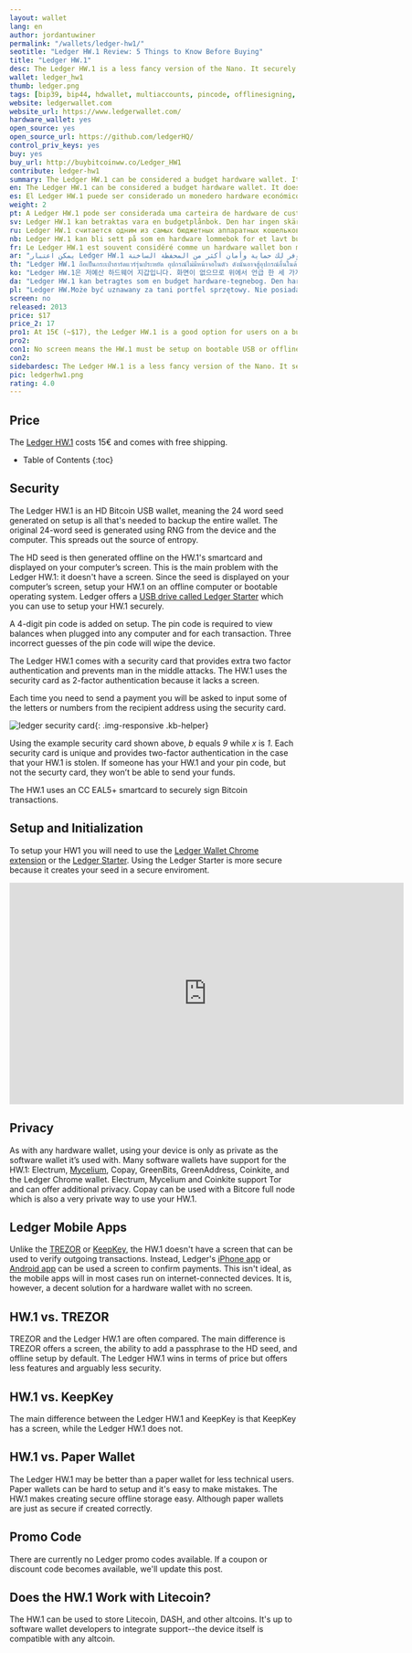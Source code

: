 ```yaml
---
layout: wallet
lang: en
author: jordantuwiner
permalink: "/wallets/ledger-hw1/"
seotitle: "Ledger HW.1 Review: 5 Things to Know Before Buying"
title: "Ledger HW.1"
desc: The Ledger HW.1 is a less fancy version of the Nano. It securely stores Bitcoin private keys offline and signs transactions in its secure environment. 
wallet: ledger_hw1
thumb: ledger.png
tags: [bip39, bip44, hdwallet, multiaccounts, pincode, offlinesigning, coldstorage, hardware]
website: ledgerwallet.com
website_url: https://www.ledgerwallet.com/
hardware_wallet: yes
open_source: yes
open_source_url: https://github.com/ledgerHQ/
control_priv_keys: yes
buy: yes
buy_url: http://buybitcoinww.co/Ledger_HW1
contribute: ledger-hw1
summary: The Ledger HW.1 can be considered a budget hardware wallet. It doesn't have a screen, so it isn't quite as secure as the three options mentioned above. It will, however, give you more security than a hot wallet. 
en: The Ledger HW.1 can be considered a budget hardware wallet. It doesn't have a screen, so it isn't quite as secure as the three options mentioned above. It will, however, give you more security than a hot wallet. 
es: El Ledger HW.1 puede ser considerado un monedero hardware económico. No tiene pantalla, así que no es tan seguro como las tres opciones mencionadas anteriormente. Sin embargo, te dará más seguridad que un monedero dinámico.
weight: 2
pt: A Ledger HW.1 pode ser considerada uma carteira de hardware de custo-benefício. Ela não possui uma tela, por isso não é tão segura quanto as três opções citadas acima. No entanto, fornece mais segurança do que uma carteira quente.
sv: Ledger HW.1 kan betraktas vara en budgetplånbok. Den har ingen skärm så den är inte lika säker som de tre andra alternativen ovan. Den kommer dock att ge dig högre säkerhet än en mjukvaruplånbok.
ru: Ledger HW.1 считается одним из самых бюджетных аппаратных кошельков. У него нет экрана, и поэтому его нельзя считать настолько безопасным, как три предыдущих кошелька. Хотя при этом он все равно будет защищен лучше онлайн-кошельков.
nb: Ledger HW.1 kan bli sett på som en hardware lommebok for et lavt budsjett. Den har ikke en skjerm, så den er ikke fullt så sikker som de tre andre alternativene nevnt over. Uansett, så vil den gi deg mer sikkerhet enn en hot lommebok og det er et godt valg for pengene.
fr: Le Ledger HW.1 est souvent considéré comme un hardware wallet bon marché. Il n’a pas d’écran et n’est donc pas aussi sécurisé que les trois options précédentes. Il offre cependant toutefois plus de sécurité qu’un hot wallet.
ar: "يمكن اعتبار Ledger HW.1 كجهاز للميزانية. هو لا يحتوي على شاشة، ولذلك فهو ليس آمناً تماماً كالخيارات الثلاث التي ذكرت سابقاً في الأعلى. ولكن على كل حال، سيوفر لك حماية وأمان أكثر من المحفظة الساخنة."
th: "Ledger HW.1 ถือเป็นกระเป๋าฮาร์ดแวร์รุ่นประหยัด อุปกรณ์ไม่มีหน้าจอในตัว ดังนั้นอาจสู้อุปกรณ์อื่นในด้านความปลอดภัยไม่ได้ แต่ก็ยังถือว่าปลอดภัยกว่า hot wallet."
ko: "Ledger HW.1은 저예산 하드웨어 지갑입니다. 화면이 없으므로 위에서 언급 한 세 가지 옵션만큼 안전하지 않습니다. 그러나, 온라인 지갑보다는 더 많은 보안을 제공합니다."
da: "Ledger HW.1 kan betragtes som en budget hardware-tegnebog. Den har ikke en skærm, så den er ikke helt så sikker som de tre overstående muligheder. Den vil dog give dig mere sikkerhed end en online-tegnebog."
pl: "Ledger HW.Może być uznawany za tani portfel sprzętowy. Nie posiada wyświetlacz, więc nie jest tak bezpieczny, jak trzy opcje wymienione powyżej. Zapewnia on jednak większe bezpieczeństwo niż gorący portfel."
screen: no
released: 2013
price: $17
price_2: 17
pro1: At 15€ (~$17), the Ledger HW.1 is a good option for users on a budger
pro2: 
con1: No screen means the HW.1 must be setup on bootable USB or offline computer in order to setup securely
con2:  
sidebardesc: The Ledger HW.1 is a less fancy version of the Nano. It securely stores Bitcoin private keys offline and signs transactions in its secure environment.
pic: ledgerhw1.png
rating: 4.0
---
```

## Price
The <a rel="nofollow" href="http://buybitcoinww.co/Ledger_HW1">Ledger HW.1</a> costs 15€ and comes with free shipping. 

* Table of Contents
{:toc}

## Security
The Ledger HW.1 is an HD Bitcoin USB wallet, meaning the 24 word seed generated on setup is all that's needed to backup the entire wallet. The original 24-word seed is generated using RNG from the device and the computer. This spreads out the source of entropy. 

The HD seed is then generated offline on the HW.1's smartcard and displayed on your computer’s screen. This is the main problem with the Ledger HW.1: it doesn't have a screen. Since the seed is displayed on your computer’s screen, setup your HW.1 on an offline computer or bootable operating system. Ledger offers a <a rel="nofollow" href="http://buybitcoinww.co/ledgerstarter">USB drive called Ledger Starter</a> which you can use to setup your HW.1 securely. 

A 4-digit pin code is added on setup. The pin code is required to view balances when plugged into any computer and for each transaction. Three incorrect guesses of the pin code will wipe the device.

The Ledger HW.1 comes with a security card that provides extra two factor authentication and prevents man in the middle attacks. The HW.1 uses the security card as 2-factor authentication because it lacks a screen. 

Each time you need to send a payment you will be asked to input some of the letters or numbers from the recipient address using the security card. 

![ledger security card][sc]{: .img-responsive .kb-helper}

Using the example security card shown above,  *b* equals *9* while *x* is *1*. Each security card is unique and provides two-factor authentication in the case that your HW.1 is stolen. If someone has your HW.1 and your pin code, but not the securty card, they won’t be able to send your funds.

The HW.1 uses an CC EAL5+ smartcard to securely sign Bitcoin transactions.

## Setup and Initialization

To setup your HW1 you will need to use the [Ledger Wallet Chrome extension](https://chrome.google.com/webstore/detail/ledger-wallet/kkdpmhnladdopljabkgpacgpliggeeaf) or the <a rel="nofollow" href="http://buybitcoinww.co/ledgerstarter">Ledger Starter</a>. Using the Ledger Starter is more secure because it creates your seed in a secure enviroment. 

<iframe width="690" height="388" src="https://www.youtube.com/embed/6_Zdw1f1Los?rel=0&amp;showinfo=0" frameborder="0" allowfullscreen></iframe>

## Privacy

As with any hardware wallet, using your device is only as private as the software wallet it’s used with. Many software wallets have support for the HW.1: Electrum, [Mycelium](/wallets/mycelium/), Copay, GreenBits, GreenAddress, Coinkite, and the Ledger Chrome wallet. Electrum, Mycelium and Coinkite support Tor and can offer additional privacy. Copay can be used with a Bitcore full node which is also a very private way to use your HW.1. 

## Ledger Mobile Apps

Unlike the [TREZOR](/wallets/trezor/) or [KeepKey](/wallets/keepkey/), the HW.1 doesn't have a screen that can be used to verify outgoing transactions. Instead, Ledger's [iPhone app](https://itunes.apple.com/WebObjects/MZStore.woa/wa/viewSoftware?id=960196441&mt=8) or [Android app](https://play.google.com/store/apps/details?id=co.ledger.wallet) can be used a screen to confirm payments. This isn't ideal, as the mobile apps will in most cases run on internet-connected devices. It is, however, a decent solution for a hardware wallet with no screen. 

## HW.1 vs. TREZOR 

TREZOR and the Ledger HW.1 are often compared. The main difference is TREZOR offers a screen, the ability to add a passphrase to the HD seed, and offline setup by default. The Ledger HW.1 wins in terms of price but offers less features and arguably less security. 

## HW.1 vs. KeepKey

The main difference between the Ledger HW.1 and KeepKey is that KeepKey has a screen, while the Ledger HW.1 does not.

## HW.1 vs. Paper Wallet

The Ledger HW.1 may be better than a paper wallet for less technical users. Paper wallets can be hard to setup and it's easy to make mistakes. The HW.1 makes creating secure offline storage easy. Although paper wallets are just as secure if created correctly. 

## Promo Code

There are currently no Ledger promo codes available. If a coupon or discount code becomes available, we'll update this post. 

## Does the HW.1 Work with Litecoin?

The HW.1 can be used to store Litecoin, DASH, and other altcoins. It's up to software wallet developers to integrate support--the device itself is compatible with any altcoin. 

[sc]: /img/wallets/ledgercard.png
